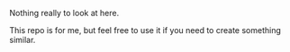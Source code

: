 Nothing really to look at here.

This repo is for me, but feel free to use it if you need to create something similar.